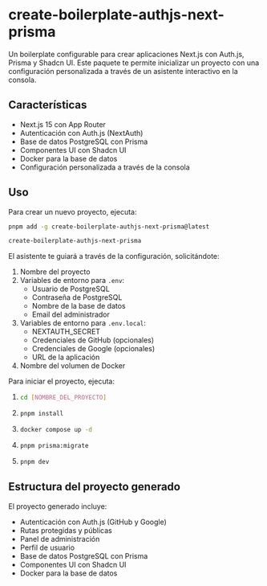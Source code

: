 # create-boilerplate-authjs-next-prisma

Un boilerplate configurable para crear aplicaciones Next.js con Auth.js, Prisma y Shadcn UI. Este paquete te permite inicializar un proyecto con una configuración personalizada a través de un asistente interactivo en la consola.

## Características

- Next.js 15 con App Router
- Autenticación con Auth.js (NextAuth)
- Base de datos PostgreSQL con Prisma
- Componentes UI con Shadcn UI
- Docker para la base de datos
- Configuración personalizada a través de la consola

## Uso

Para crear un nuevo proyecto, ejecuta:

```bash
pnpm add -g create-boilerplate-authjs-next-prisma@latest
```

```bash
create-boilerplate-authjs-next-prisma
```

El asistente te guiará a través de la configuración, solicitándote:

1. Nombre del proyecto
2. Variables de entorno para `.env`:
   - Usuario de PostgreSQL
   - Contraseña de PostgreSQL
   - Nombre de la base de datos
   - Email del administrador
3. Variables de entorno para `.env.local`:
   - NEXTAUTH_SECRET
   - Credenciales de GitHub (opcionales)
   - Credenciales de Google (opcionales)
   - URL de la aplicación
4. Nombre del volumen de Docker

Para iniciar el proyecto, ejecuta:

1. ```bash
   cd [NOMBRE_DEL_PROYECTO]
   ```
2. ```bash
   pnpm install
   ```
3. ```bash
   docker compose up -d
   ```
4. ```bash
   pnpm prisma:migrate
   ```
5. ```bash
   pnpm dev
   ```

## Estructura del proyecto generado

El proyecto generado incluye:

- Autenticación con Auth.js (GitHub y Google)
- Rutas protegidas y públicas
- Panel de administración
- Perfil de usuario
- Base de datos PostgreSQL con Prisma
- Componentes UI con Shadcn UI
- Docker para la base de datos

